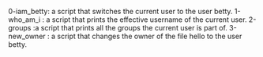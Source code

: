 0-iam_betty: a script that switches the current user to the user betty.
1-who_am_i :  a script that prints the effective username of the current user.
2-groups :a script that prints all the groups the current user is part of.
3-new_owner : a script that changes the owner of the file hello to the user betty.
